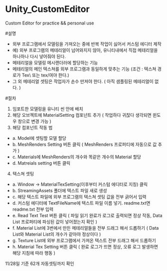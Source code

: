 # Unity_CustomEditor
 Custom Editor for practice &amp;&amp; personal use

#설명
- 외부 프로그램에서 모델링을 가져오는 중에 반복 작업이 싫어서 커스텀 에디터 제작
- 예) 외부 프로그램의 메테리얼이 넘어와지지 않아, 유니티내에서 직접 메테리얼을 하나하나 다시 넣어줘야 된다.
- 메테리얼을 모델링 메시랜더러에 할당하는 기능
- 메테리얼의 메인 텍스쳐를 외부 프로그램과 동일하게 맞추는 기능 (조건 : 텍스쳐 경로가 Tex\ 또는 tex/여야 한다.)
- 그 외 메테리얼 셋팅은 작업자가 손수 만져야 한다. ( 아직 샘플링된 메테리얼이 없다. )

#절차

1. 임포트한 모델링을 유니티 씬 안에 배치
2. 해당 오브젝트에 MaterialSetting 컴포넌트 추가 ( 작업하다 귀찮다 생각되면 윈도우 창으로 변경 가능 )
3. 해당 컴포넌트 작동 법
* a. Model에 셋팅할 모델 할당
* b. MeshRenders Setting 버튼 클릭 ( MeshRenders 프로퍼티에 자동으로 값 추가 )
* c. Materials에 MeshRenders의 개수와 똑같은 개수의 Material 할당
* d. Matreials setting 버튼 클릭 

4. 텍스쳐 셋팅
* a. Window -> MaterialTexSetting(이후부터 커스텀 에디터로 지칭) 클릭
* b. StreamingAssets 폴더에 텍스트 파일 새로 생성
* c. 해당 텍스트 파일에 외부 프로그램의 텍스쳐 셋팅 값을 전부 긁어서 입력
* d. 커스텀 에디터에 TextFileName에 텍스트 파일 이름 넣기. readme.txt면 readme.txt 전부 입력
* e. Read Text Test 버튼 클릭 ( 파일 읽기 완료가 로그로 출력되면 정상 작동, Data List 프로퍼티에 파싱된 값이 넣어졌는지 확인 )
* f. Material List에 3번에서 만든 메테리얼들을 전부 드래그 해서 드롭하기 ( Data List와 Material List의 개수가 같아야 정상이다 )
* g. Texture List에 외부 프로그램에서 가져온 텍스트 전부 드래그 해서 드롭하기
* h. Material Tex Setting 버튼 클릭 ( 완료 로그가 뜨면 정상, 오류 로그 발생하면 해당 지침에 따라 행동 )

11/28일 기준 62개 자동셋팅까지 확인
